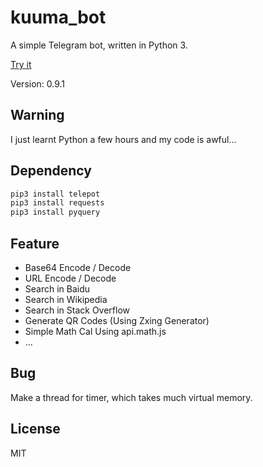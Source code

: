 # kuuma_bot

A simple Telegram bot, written in Python 3. 

[Try it](https://telegram.me/kuuma_bot)

Version: 0.9.1

## Warning

I just learnt Python a few hours and my code is awful...

## Dependency

```bash
pip3 install telepot
pip3 install requests
pip3 install pyquery
```

## Feature

* Base64 Encode / Decode
* URL Encode / Decode
* Search in Baidu
* Search in Wikipedia
* Search in Stack Overflow
* Generate QR Codes (Using Zxing Generator)
* Simple Math Cal Using api.math.js
* ...

## Bug

Make a thread for timer, which takes much virtual memory.

## License

MIT